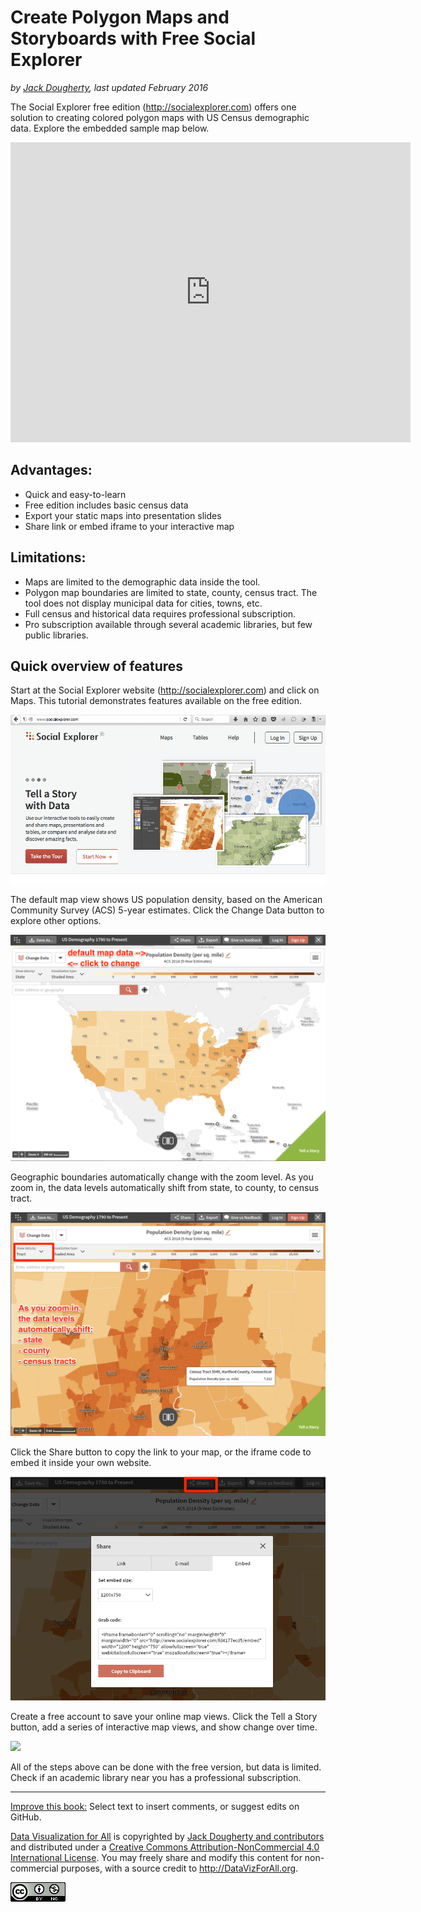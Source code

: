 # Create Polygon Maps and Storyboards with Free Social Explorer

*by [Jack Dougherty](../../introduction/who.md), last updated February 2016*

The Social Explorer free edition (http://socialexplorer.com) offers one solution to creating colored polygon maps with US Census demographic data. Explore the embedded sample map below.

<iframe frameborder="0" scrolling="no" marginheight="0" marginwidth="0" src="https://www.socialexplorer.com/0889800f4d/embed" width="640" height="480" allowfullscreen="true" webkitallowfullscreen="true" mozallowfullscreen="true"></iframe>

## Advantages:
- Quick and easy-to-learn
- Free edition includes basic census data
- Export your static maps into presentation slides
- Share link or embed iframe to your interactive map

## Limitations:
- Maps are limited to the demographic data inside the tool.
- Polygon map boundaries are limited to state, county, census tract. The tool does not display municipal data for cities, towns, etc.
- Full census and historical data requires professional subscription.
- Pro subscription available through several academic libraries, but few public libraries.

## Quick overview of features

Start at the Social Explorer website (http://socialexplorer.com) and click on Maps. This tutorial demonstrates features available on the free edition.

![](SE-home.png)

The default map view shows US population density, based on the American Community Survey (ACS) 5-year estimates. Click the Change Data button to explore other options.

![](SE-default-map.png)

Geographic boundaries automatically change with the zoom level. As you zoom in, the data levels automatically shift from state, to county, to census tract.

![](SE-data-levels.png)

Click the Share button to copy the link to your map, or the iframe code to embed it inside your own website.

![](SE-share-embed.png)

Create a free account to save your online map views. Click the Tell a Story button, add a series of interactive map views, and show change over time.

![](SE-tell-a-story.png)

All of the steps above can be done with the free version, but data is limited. Check if an academic library near you has a professional subscription.



---



[Improve this book:](../../gitbook/improve.md) Select text to insert comments, or suggest edits on GitHub.

[Data Visualization for All](http://datavizforall.org)
is copyrighted by [Jack Dougherty and contributors](../../introduction/who.md)
and distributed under a [Creative Commons Attribution-NonCommercial 4.0 International License](http://creativecommons.org/licenses/by-nc/4.0). You may freely share and modify this content for non-commercial purposes, with a source credit to http://DataVizForAll.org.

![Creative Commons by-nc image](../../cc-by-nc.png)

